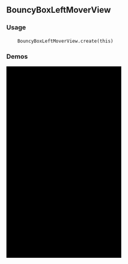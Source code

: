 ## BouncyBoxLeftMoverView


### Usage
```
    BouncyBoxLeftMoverView.create(this)
```

### Demos

<img src = "https://raw.githubusercontent.com/Anwesh43/BouncyBoxLeftMoverView/master/demos/bouncyboxleftmoverview.gif" width = "300px" height = "500px">